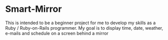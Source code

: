 # Smart-Mirror
This is intended to be a beginner project for me to develop my skills as a Ruby / Ruby-on-Rails programmer.  My goal is to display time, date, weather, e-mails and schedule on a screen behind a mirror
